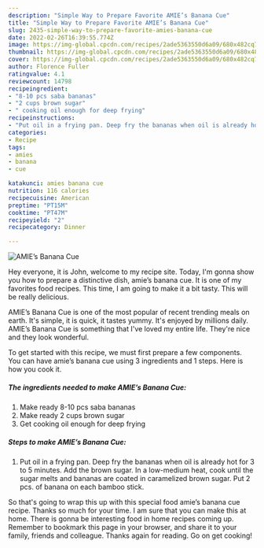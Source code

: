 ```yaml
---
description: "Simple Way to Prepare Favorite AMIE’s Banana Cue"
title: "Simple Way to Prepare Favorite AMIE’s Banana Cue"
slug: 2435-simple-way-to-prepare-favorite-amies-banana-cue
date: 2022-02-26T16:39:55.774Z
image: https://img-global.cpcdn.com/recipes/2ade5363550d6a09/680x482cq70/amies-banana-cue-recipe-main-photo.jpg
thumbnail: https://img-global.cpcdn.com/recipes/2ade5363550d6a09/680x482cq70/amies-banana-cue-recipe-main-photo.jpg
cover: https://img-global.cpcdn.com/recipes/2ade5363550d6a09/680x482cq70/amies-banana-cue-recipe-main-photo.jpg
author: Florence Fuller
ratingvalue: 4.1
reviewcount: 14798
recipeingredient:
- "8-10 pcs saba bananas"
- "2 cups brown sugar"
- " cooking oil enough for deep frying"
recipeinstructions:
- "Put oil in a frying pan. Deep fry the bananas when oil is already hot for 3 to 5 minutes. Add the brown sugar. In a low-medium heat, cook until the sugar melts and bananas are coated in caramelized brown sugar. Put 2 pcs. of banana on each bamboo stick."
categories:
- Recipe
tags:
- amies
- banana
- cue

katakunci: amies banana cue 
nutrition: 116 calories
recipecuisine: American
preptime: "PT15M"
cooktime: "PT47M"
recipeyield: "2"
recipecategory: Dinner

---
```



![AMIE’s Banana Cue](https://img-global.cpcdn.com/recipes/2ade5363550d6a09/680x482cq70/amies-banana-cue-recipe-main-photo.jpg)

Hey everyone, it is John, welcome to my recipe site. Today, I'm gonna show you how to prepare a distinctive dish, amie’s banana cue. It is one of my favorites food recipes. This time, I am going to make it a bit tasty. This will be really delicious.

AMIE’s Banana Cue is one of the most popular of recent trending meals on earth. It's simple, it is quick, it tastes yummy. It's enjoyed by millions daily. AMIE’s Banana Cue is something that I've loved my entire life. They're nice and they look wonderful.




To get started with this recipe, we must first prepare a few components. You can have amie’s banana cue using 3 ingredients and 1 steps. Here is how you cook it.

<!--inarticleads1-->

##### The ingredients needed to make AMIE’s Banana Cue:

1. Make ready 8-10 pcs saba bananas
1. Make ready 2 cups brown sugar
1. Get  cooking oil enough for deep frying




<!--inarticleads2-->

##### Steps to make AMIE’s Banana Cue:

1. Put oil in a frying pan. Deep fry the bananas when oil is already hot for 3 to 5 minutes. Add the brown sugar. In a low-medium heat, cook until the sugar melts and bananas are coated in caramelized brown sugar. Put 2 pcs. of banana on each bamboo stick.




So that's going to wrap this up with this special food amie’s banana cue recipe. Thanks so much for your time. I am sure that you can make this at home. There is gonna be interesting food in home recipes coming up. Remember to bookmark this page in your browser, and share it to your family, friends and colleague. Thanks again for reading. Go on get cooking!
